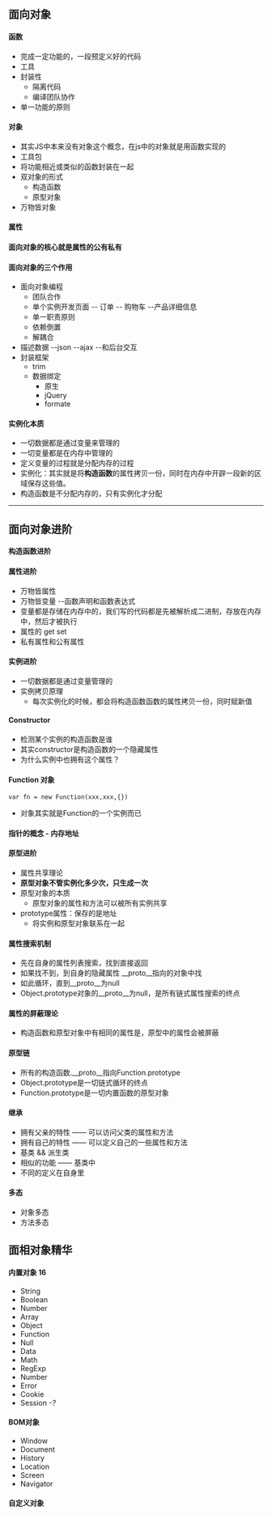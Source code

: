 ## 面向对象
#### 函数
- 完成一定功能的，一段预定义好的代码
- 工具
- 封装性
	+ 隔离代码
	+ 编译团队协作
-	单一功能的原则 

#### 对象
- 其实JS中本来没有对象这个概念，在js中的对象就是用函数实现的
-	工具包
- 将功能相近或类似的函数封装在一起
- 双对象的形式
	+ 构造函数
	+ 原型对象
- 万物皆对象

#### 属性
#### 面向对象的核心就是属性的公有私有
#### 面向对象的三个作用
- 面向对象编程
	+ 团队合作 
	+ 单个实例开发页面 -- 订单 -- 购物车 --产品详细信息
	+ 单一职责原则
	+ 依赖倒置
	+ 解耦合
- 描述数据 --json --ajax --和后台交互
- 封装框架
	- trim
	- 数据绑定
		+ 原生
		+ jQuery
		+ formate

#### 实例化本质
- 一切数据都是通过变量来管理的
- 一切变量都是在内存中管理的
- 定义变量的过程就是分配内存的过程
- 实例化：其实就是将**构造函数**的属性拷贝一份，同时在内存中开辟一段新的区域保存这些值。
- 构造函数是不分配内存的，只有实例化才分配

***

## 面向对象进阶
#### 构造函数进阶
#### 属性进阶
- 万物皆属性
- 万物皆变量 --函数声明和函数表达式
- 变量都是存储在内存中的，我们写的代码都是先被解析成二进制，存放在内存中，然后才被执行
- 属性的 get set
- 私有属性和公有属性

#### 实例进阶
- 一切数据都是通过变量管理的
- 实例拷贝原理
	+ 每次实例化的时候，都会将构造函数函数的属性拷贝一份，同时赋新值

#### Constructor
- 检测某个实例的构造函数是谁
- 其实constructor是构造函数的一个隐藏属性
- 为什么实例中也拥有这个属性？

#### Function 对象
`var fn = new Function(xxx,xxx,{})` 
- 对象其实就是Function的一个实例而已

#### 指针的概念 - 内存地址
#### 原型进阶
- 属性共享理论
- **原型对象不管实例化多少次，只生成一次**
- 原型对象的本质
	+ 原型对象的属性和方法可以被所有实例共享
- prototype属性：保存的是地址
	+ 将实例和原型对象联系在一起

#### 属性搜索机制
- 先在自身的属性列表搜索，找到直接返回
- 如果找不到，到自身的隐藏属性 __proto__指向的对象中找
- 如此循环，直到__proto__为null
- Object.prototype对象的__proto__为null，是所有链式属性搜索的终点

#### 属性的屏蔽理论
- 构造函数和原型对象中有相同的属性是，原型中的属性会被屏蔽

#### 原型链
- 所有的构造函数.__proto__指向Function.prototype
- Object.prototype是一切链式循环的终点
- Function.prototype是一切内置函数的原型对象

#### 继承
- 拥有父亲的特性 —— 可以访问父类的属性和方法
- 拥有自己的特性 —— 可以定义自己的一些属性和方法
- 基类 && 派生类
- 相似的功能 —— 基类中
- 不同的定义在自身里

#### 多态
- 对象多态
- 方法多态

## 面相对象精华
#### 内置对象 16
- String
- Boolean
- Number
- Array
- Object
- Function
- Null
- Data
- Math
- RegExp
- Number
- Error
- Cookie
- Session *-?*

#### BOM对象
- Window
- Document
- History
- Location
- Screen
- Navigator

#### 自定义对象

